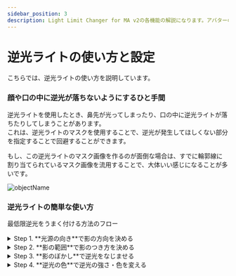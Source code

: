 ```yaml
---
sidebar_position: 3
description: Light Limit Changer for MA v2の各機能の解説になります。アバターの明るさに関わるパラメーターや、色温度・彩度調節機能の有効化など詳細に設定が可能です。
---
```


# 逆光ライトの使い方と設定

こちらでは、逆光ライトの使い方を説明しています。

### 顔や口の中に逆光が落ちないようにするひと手間

逆光ライトを使用したとき、鼻先が光ってしまったり、口の中に逆光ライトが落ちたりしてしまうことがあります。  
これは、逆光ライトのマスクを使用することで、逆光が発生してほしくない部分を指定することで回避することができます。

もし、この逆光ライトのマスク画像を作るのが面倒な場合は、すでに輪郭線に割り当てられているマスク画像を流用することで、大体いい感じになることが多いです。  

![objectName](/img/docs/v2/discription/tips/v2-tips-backlightmask.png)

### 逆光ライトの簡単な使い方

最低限逆光をうまく付ける方法のフロー

<details>
    <summary> Step 1. **光源の向き**で影の方向を決める </summary>

    ライティング設定にある「光源の向き」機能を使います。  
    これを使うことで、任意の方向から逆光をつけることができます。  
</details>

<details>
    <summary> Step 2. **影の範囲**で影のつき方を決める </summary>
    
    **影の範囲**機能は最初戸惑ってしまうかもしれませんが、0%が最大で、100%に近づくにつれ逆光の範囲が狭くなります。  
    これを調節し、逆光のつき方を満足のゆく形に調節します。
</details>

<details>
    <summary> Step 3. **影のぼかし**で逆光をなじませる </summary>

    **影のぼかし**は、逆光と影の部分の境界をぼかす機能です。  
    これで、ワールドの雰囲気に合うように境界をなじませます。  

    Bloomがかかっているワールドでは、ぼかしを強めにかけるといい感じかもしれません。  

</details>

<details>
    <summary> Step 4. **逆光の色**で逆光の強さ・色を変える </summary>

    **逆光の色**では、色合いだけではなく逆光の光る強さも変えることができます。  
    暗めのワールドでは薄く、明るいワールドでは強く光らせることができます。

    赤い光源をバックにしたときには、逆光の色も赤くしてあげると雰囲気が出るかもしれません。


</details>